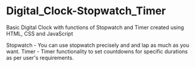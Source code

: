 # Digital_Clock-Stopwatch_Timer
Basic Digital Clock with functions of Stopwatch and Timer created using HTML, CSS and JavaScript

Stopwatch - You can use stopwatch precisely and and lap as much as you want.
Timer - Timer functionality to set countdowns for specific durations as per user's requirements.
